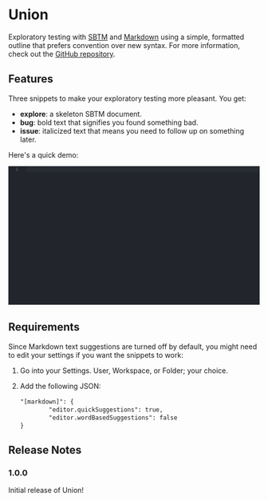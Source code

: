 # Union

Exploratory testing with [SBTM](http://www.satisfice.com/sbtm/) and [Markdown](https://daringfireball.net/projects/markdown/) using a simple, formatted outline that prefers convention over new syntax. For more information, check out the [GitHub repository](https://github.com/kyleobrien/Union).

## Features

Three snippets to make your exploratory testing more pleasant. You get:

-   __explore__: a skeleton SBTM document.
-   __bug__: bold text that signifies you found something bad.
-   __issue__: italicized text that means you need to follow up on something later.

Here's a quick demo:

![All three snippets in action.](https://github.com/kyleobrien/Union/raw/master/union/images/snippet_demo.gif)

## Requirements

Since Markdown text suggestions are turned off by default, you might need to edit your settings if you want the snippets to work:

1.  Go into your Settings. User, Workspace, or Folder; your choice.
1.  Add the following JSON:

    ```
    "[markdown]": {
            "editor.quickSuggestions": true,
            "editor.wordBasedSuggestions": false
    }
    ```

## Release Notes

### 1.0.0

Initial release of Union!
